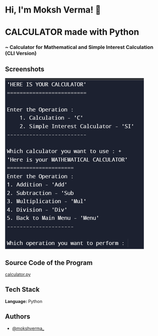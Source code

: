 
# Hi, I'm Moksh Verma! 👋


# CALCULATOR made with Python

### ~ Calculator for Mathematical and Simple Interest Calculation (CLI Version)


## Screenshots

![Program Working](https://github.com/mokshverma-dev/calculator/blob/main/screenshot.png)

##  Source Code of the Program

[calculator.py](https://github.com/mokshverma-dev/calculator/blob/main/calculator.py)

## Tech Stack

**Language:** Python


## Authors

- [@mokshverma_](https://www.instagram.com/mokshverma_/)

